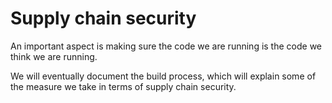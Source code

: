 # Supply chain security

An important aspect is making sure the code we are running is the code we think we are running.

We will eventually document the build process, which will explain some of the measure we take in terms of supply chain
security.
